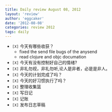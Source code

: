 ```yaml
---
title: Daily review August 08, 2012 
layout: 'review'
author: 'eggcaker'
date: '2012-08-08'
categories: review 2012
tags: daily
---
```



  * `[X]` 今天有哪些收获？ 
    * fixed the send file bugs of the anysend 
    * read clojure and objc documation 
  * `[X]` 今天有没有控制好自己的情绪? 
  * `[X]` 非礼勿视，非礼勿听,论人是非者，必是是非人。 
  * `[X]` 今天的计划完成了吗？ 
  * `[X]` 今天的好习惯执行了吗？ 
  * `[X]` 整理收集篮 
  * `[X]` 写日记 
  * `[X]` 记账 
  * `[X]` 发布日志草稿 

